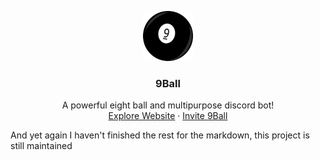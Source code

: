 <p align="center">
  <a href="https://sites.google.com/view/jesterbot">
    <img src="9ball.png" alt="Logo" width="80" height="80">
  </a>
  
  <h3 align="center">9Ball</h3>

  <p align="center">
    A powerful eight ball and multipurpose discord bot!
    <br />
    <a href="">Explore Website</a>
    ·
    <a href="">Invite 9Ball</a>
  </p>
</p>

And yet again I haven't finished the rest for the markdown, this project is still maintained
